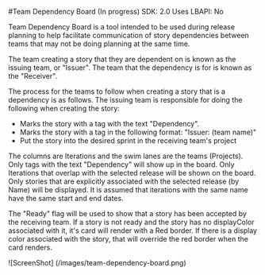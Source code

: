 #Team Dependency Board  (In progress)
SDK:  2.0
Uses LBAPI:  No

Team Dependency Board is a tool intended to be used during release planning to help facilitate communication
of story dependencies between teams that may not be doing planning at the same time.

The team creating a story that they are dependent on is known as the issuing team, or "Issuer".  The team that the dependency is for is known as the "Receiver".

The process for the teams to follow when creating a story that is a dependency is as follows.   The issuing team is responsible for doing the following when creating the story:

* Marks the story with a tag with the text "Dependency".
* Marks the story with a tag in the following format:  "Issuer: (team name)"
* Put the story into the desired sprint in the receiving team's project

The columns are Iterations and the swim lanes are the teams (Projects).
Only tags with the text "Dependency"  will show up in the board.
Only Iterations that overlap with the selected release will be shown on the board.
Only stories that are explicitly associated with the selected release (by Name) will be displayed.
It is assumed that iterations with the same name have the same start and end dates.

The "Ready" flag will be used to show that a story has been accepted by the receiving team.  If a story is not ready and the story has no displayColor associated with it,  it's card will render with a Red border.
If there is a display color associated with the story, that will override the red border when the card renders.

![ScreenShot] (/images/team-dependency-board.png)